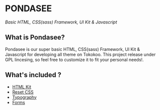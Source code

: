 PONDASEE
===========================
*Basic HTML, CSS(sass) Framework, UI Kit  & Javascript*

What is Pondasee? 
---------------------

Pondasee is our super basic HTML, CSS(sass) Framework, UI Kit  & Javascript for developing all theme on Tokokoo. This project release under GPL lincesing, so feel free to customize it to fit your personal needs!.

What's included ?
-------------------------

* [HTML Kit](https://github.com/tokokoo/pondasee/blob/master/index.html)
* [Reset CSS](https://github.com/tokokoo/pondasee/blob/master/sass/partials/_reset.scss)
* [Typography](https://github.com/tokokoo/pondasee/blob/master/sass/partials/_typography.scss)
* [Forms](https://github.com/tokokoo/pondasee/blob/master/sass/partials/_forms.scss)